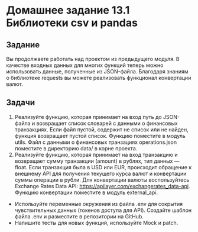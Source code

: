 # Домашнее задание 13.1 Библиотеки csv и pandas
## Задание
Вы продолжаете работать над проектом из предыдущего модуля. В качестве входных данных для многих функций теперь можно использовать данные, полученные из JSON-файла. Благодаря знаниям о библиотеке 
requests вы можете реализовать функционал конвертации валют.

## Задачи
1. Реализуйте функцию, которая принимает на вход путь до JSON-файла и возвращает список словарей с данными о финансовых транзакциях. Если файл пустой, содержит не список или не найден, функция возвращает пустой список. Функцию поместите в модуль 
utils. Файл с данными о финансовых транзациях operations.json поместите в директорию data/ в корне проекта.
2. Реализуйте функцию, которая принимает на вход транзакцию и возвращает сумму транзакции (amount) в рублях, тип данных — float. Если транзакция была в USD или EUR, происходит обращение к внешнему API для получения текущего курса валют и конвертации суммы операции в рубли. Для конвертации валюты воспользуйтесь Exchange Rates Data API: https://apilayer.com/exchangerates_data-api. Функцию конвертации поместите в модуль 
external_api.
- Используйте переменные окружения из файла .env для сокрытия чувствительных данных (токенов доступа для API). Создайте шаблон файла .env и разместите в репозитории на GitHub.
- Напишите тесты для новых функций, используйте Mock и patch.
